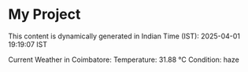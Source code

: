 # My Project

This content is dynamically generated in Indian Time (IST): 2025-04-01 19:19:07 IST


Current Weather in Coimbatore:
Temperature: 31.88 °C
Condition: haze
